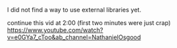 I did not find a way to use external libraries yet.

continue this vid at 2:00 (first two minutes were just crap)
https://www.youtube.com/watch?v=e0GYa7_cToo&ab_channel=NathanielOsgood
